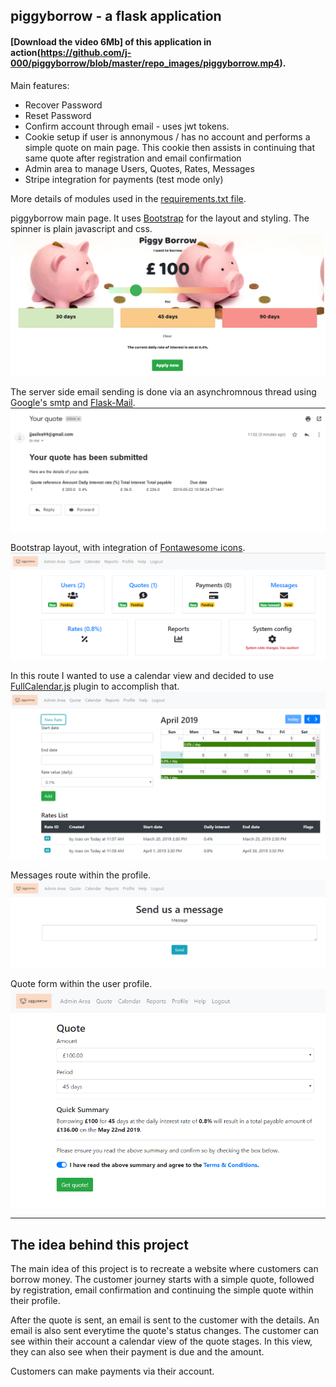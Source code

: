 ## piggyborrow - a flask application


#### [Download the video 6Mb] of this application in action(https://github.com/j-000/piggyborrow/blob/master/repo_images/piggyborrow.mp4). 


Main features:
+ Recover Password
+ Reset Password 
+ Confirm account through email - uses jwt tokens.
+ Cookie setup if user is annonymous / has no account and performs a simple quote on main page. This cookie then assists in continuing that same quote after registration and email confirmation 
+ Admin area to manage Users, Quotes, Rates, Messages
+ Stripe integration for payments (test mode only)

More details of modules used in the [requirements.txt file](https://github.com/j-000/piggyborrow/blob/master/requirements.txt). 


piggyborrow main page. It uses [Bootstrap](https://getbootstrap.com/) for the layout and styling. The spinner is plain javascript and css. 
![alt text](https://github.com/j-000/piggyborrow/blob/master/repo_images/Capture.PNG "piggyborrow main page")


The server side email sending is done via an asynchromnous thread using Google's smtp and [Flask-Mail](https://pythonhosted.org/Flask-Mail/).
![alt text](https://github.com/j-000/piggyborrow/blob/master/repo_images/Capture2.PNG "piggyborrow quote email confirmation" )


Bootstrap layout, with integration of [Fontawesome icons](https://fontawesome.com/).
![alt text](https://github.com/j-000/piggyborrow/blob/master/repo_images/Capture3.PNG "piggyborrow admin area" )


In this route I wanted to use a calendar view and decided to use [FullCalendar.js](https://fullcalendar.io/) plugin to accomplish that. 
![alt text](https://github.com/j-000/piggyborrow/blob/master/repo_images/Capture4.PNG "piggyborrow admin area - rate setup " )


Messages route within the profile. 
![alt text](https://github.com/j-000/piggyborrow/blob/master/repo_images/Capture5.PNG "piggyborrow send us a message from profile" )


Quote form within the user profile.
![alt text](https://github.com/j-000/piggyborrow/blob/master/repo_images/Capture6.PNG "piggyborrow quote form" )

***

## The idea behind this project

The main idea of this project is to recreate a website where customers can borrow money. The customer journey starts with a simple quote, followed by registration, email confirmation and continuing the simple quote within their profile. 

After the quote is sent, an email is sent to the customer with the details. An email is also sent everytime the quote's status changes. The customer can see within their account a calendar view of the quote stages. In this view, they can also see when their payment is due and the amount. 

Customers can make payments via their account.